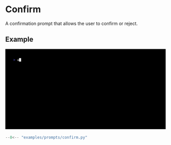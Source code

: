 # Confirm

A confirmation prompt that allows the user to confirm or reject.

## Example

![Example](confirm.gif)

```python
--8<-- "examples/prompts/confirm.py"
```
